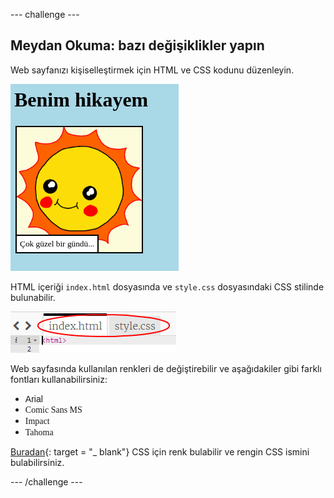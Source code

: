 \--- challenge \---

## Meydan Okuma: bazı değişiklikler yapın

Web sayfanızı kişiselleştirmek için HTML ve CSS kodunu düzenleyin.

![ekran görüntüsü](images/story-changes.png)

HTML içeriği `index.html` dosyasında ve `style.css` dosyasındaki CSS stilinde bulunabilir.

![ekran görüntüsü](images/story-files.png)

Web sayfasında kullanılan renkleri de değiştirebilir ve aşağıdakiler gibi farklı fontları kullanabilirsiniz:

+ <span style="font-family: Arial;">Arial</span>
+ <span style="font-family: Comic Sans MS;">Comic Sans MS</span>
+ <span style="font-family: Impact;">Impact</span>
+ <span style="font-family: Tahoma;">Tahoma</span>

[Buradan](http://jumpto.cc/colours){: target = "_ blank"} CSS için renk bulabilir ve rengin CSS ismini bulabilirsiniz.

\--- /challenge \---